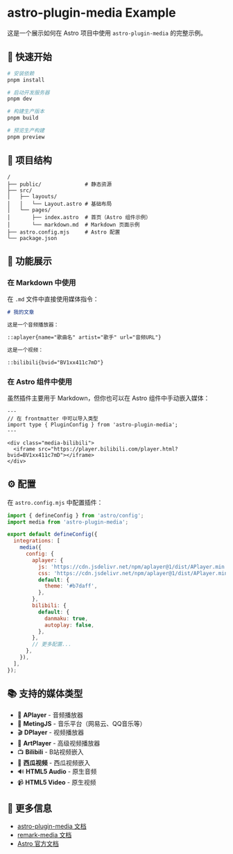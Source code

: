 # astro-plugin-media Example

这是一个展示如何在 Astro 项目中使用 `astro-plugin-media` 的完整示例。

## 🚀 快速开始

```bash
# 安装依赖
pnpm install

# 启动开发服务器
pnpm dev

# 构建生产版本
pnpm build

# 预览生产构建
pnpm preview
```

## 📁 项目结构

```
/
├── public/              # 静态资源
├── src/
│   ├── layouts/
│   │   └── Layout.astro # 基础布局
│   └── pages/
│       ├── index.astro  # 首页（Astro 组件示例）
│       └── markdown.md  # Markdown 页面示例
├── astro.config.mjs     # Astro 配置
└── package.json
```

## 🎯 功能展示

### 在 Markdown 中使用

在 `.md` 文件中直接使用媒体指令：

```markdown
# 我的文章

这是一个音频播放器：

::aplayer{name="歌曲名" artist="歌手" url="音频URL"}

这是一个视频：

::bilibili{bvid="BV1xx411c7mD"}
```

### 在 Astro 组件中使用

虽然插件主要用于 Markdown，但你也可以在 Astro 组件中手动嵌入媒体：

```astro
---
// 在 frontmatter 中可以导入类型
import type { PluginConfig } from 'astro-plugin-media';
---

<div class="media-bilibili">
  <iframe src="https://player.bilibili.com/player.html?bvid=BV1xx411c7mD"></iframe>
</div>
```

## ⚙️ 配置

在 `astro.config.mjs` 中配置插件：

```javascript
import { defineConfig } from 'astro/config';
import media from 'astro-plugin-media';

export default defineConfig({
  integrations: [
    media({
      config: {
        aplayer: {
          js: 'https://cdn.jsdelivr.net/npm/aplayer@1/dist/APlayer.min.js',
          css: 'https://cdn.jsdelivr.net/npm/aplayer@1/dist/APlayer.min.css',
          default: {
            theme: '#b7daff',
          },
        },
        bilibili: {
          default: {
            danmaku: true,
            autoplay: false,
          },
        },
        // 更多配置...
      },
    }),
  ],
});
```

## 📚 支持的媒体类型

- 🎵 **APlayer** - 音频播放器
- 🎼 **MetingJS** - 音乐平台（网易云、QQ音乐等）
- 🎬 **DPlayer** - 视频播放器
- 🎥 **ArtPlayer** - 高级视频播放器
- 📺 **Bilibili** - B站视频嵌入
- 🍉 **西瓜视频** - 西瓜视频嵌入
- 🔊 **HTML5 Audio** - 原生音频
- 📹 **HTML5 Video** - 原生视频

## 📖 更多信息

- [astro-plugin-media 文档](../README.md)
- [remark-media 文档](../../remark-media/README.md)
- [Astro 官方文档](https://docs.astro.build)
